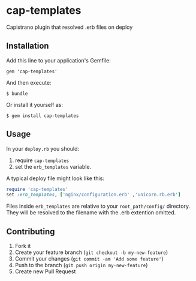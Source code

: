 cap-templates
=============

Capistrano plugin that resolved .erb files on deploy

## Installation

Add this line to your application's Gemfile:

    gem 'cap-templates'

And then execute:

    $ bundle

Or install it yourself as:

    $ gem install cap-templates

## Usage

In your `deploy.rb` you should:

1. require `cap-templates`
2. set the `erb_templates` variable.

A typical deploy file might look like this:

```ruby
require 'cap-templates'
set :erb_templates, ['nginx/configuration.erb' ,'unicorn.rb.erb']
```

Files inside `erb_templates` are relative to your `root_path/config/` directory.
They will be resolved to the filename with the .erb extention omitted.

## Contributing

1. Fork it
2. Create your feature branch (`git checkout -b my-new-feature`)
3. Commit your changes (`git commit -am 'Add some feature'`)
4. Push to the branch (`git push origin my-new-feature`)
5. Create new Pull Request

